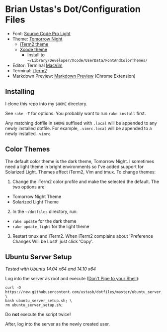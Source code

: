 # Brian Ustas's Dot/Configuration Files

* Font: [Source Code Pro Light](https://github.com/adobe-fonts/source-code-pro)
* Theme: [Tomorrow Night](https://github.com/ChrisKempson/Tomorrow-Theme)
  - [iTerm2 theme](https://github.com/chriskempson/base16-iterm2/blob/master/base16-tomorrow.dark.itermcolors)
  - [Xcode theme](https://github.com/joedynamite/base16-xcode4/blob/master/base16-tomorrow.dark.dvtcolortheme)
      - Install to `~/Library/Developer/Xcode/UserData/FontAndColorThemes/`
* Editor: Terminal [MacVim](https://code.google.com/p/macvim/)
* Terminal: [iTerm2](http://www.iterm2.com/)
* Markdown Preview: [Markdown Preview](https://github.com/borismus/markdown-preview) (Chrome Extension)

## Installing

I clone this repo into my `$HOME` directory.

See `rake -T` for options. You probably want to run `rake install` first.

Any matching dotfile in `$HOME` suffixed with `.local` will be appended to any newly
installed dotfile. For example, `.vimrc.local` will be appended to a newly
installed `.vimrc`.

## Color Themes

The default color theme is the dark theme, Tomorrow Night. I sometimes need a
light theme in bright environments so I've added support for Solarized Light.
Themes affect iTerm2, Vim and tmux. To change themes:

1. Change the iTerm2 color profile and make the selected the default. The two
options are:
- Tomorrow Night Theme
- Solarized Light Theme
2. In the `~/dotfiles` directory, run:
- `rake update` for the dark theme
- `rake update_light` for the light theme
3. Restart tmux and iTerm2. When iTerm2 complains about
   'Preference Changes Will be Lost!' just click 'Copy'.

## Ubuntu Server Setup

*Tested with Ubuntu 14.04 x64 and 14.10 x64*

Log into the server as root and execute ([Don't Pipe to your Shell](http://blog.seancassidy.me/dont-pipe-to-your-shell.html)):

    curl -O https://raw.githubusercontent.com/ustasb/dotfiles/master/ubuntu_server_setup.sh; \
    bash ubuntu_server_setup.sh; \
    rm ubuntu_server_setup.sh;

Do **not** execute the script twice!

After, log into the server as the newly created user.
